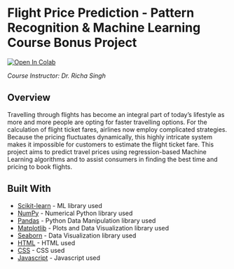 # Flight Price Prediction - Pattern Recognition & Machine Learning Course Bonus Project

[![Open In Colab](https://colab.research.google.com/assets/colab-badge.svg)](https://github.com/pateldivyam26/Flight-Price-Prediction/blob/main/Flight%20Price%20Prediction.ipynb)

*Course Instructor: Dr. Richa Singh*

## Overview
Travelling through flights has become an integral part of today’s lifestyle as more and more people are opting for faster travelling options. For the calculation of flight ticket fares, airlines now employ complicated strategies. Because the pricing fluctuates dynamically, this highly intricate system makes it impossible for customers to estimate the flight ticket fare. This project aims to predict travel prices using regression-based Machine Learning algorithms and to assist consumers in finding the best time and pricing to book flights.

## Built With
* [Scikit-learn](https://scikit-learn.org/stable/) - ML library used
* [NumPy](https://numpy.org/) - Numerical Python library used
* [Pandas](https://pandas.pydata.org/) - Python Data Manipulation library used
* [Matplotlib](https://matplotlib.org/) - Plots and Data Visualization library used
* [Seaborn](https://seaborn.pydata.org/) - Data Visualization library used
* [HTML](https://developer.mozilla.org/en-US/docs/Web/HTML) - HTML used
* [CSS](https://developer.mozilla.org/en-US/docs/Web/CSS) - CSS used
* [Javascript](https://developer.mozilla.org/en-US/docs/Web/JavaScript) - Javascript used

